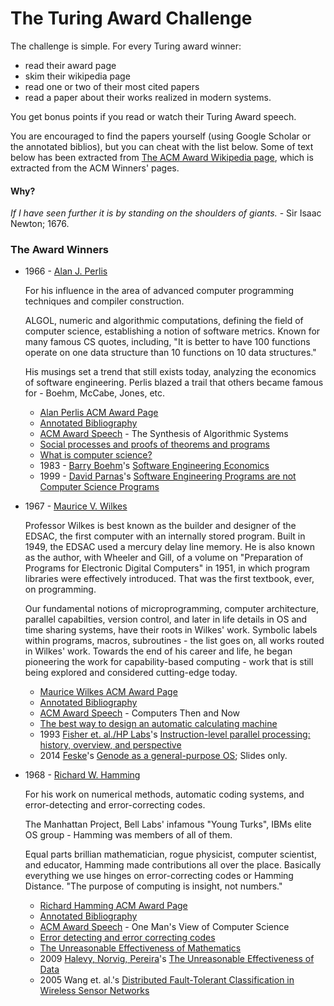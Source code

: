 
The Turing Award Challenge
===========================

The challenge is simple.
For every Turing award winner:
 * read their award page
 * skim their wikipedia page
 * read one or two of their most cited papers
 * read a paper about their works realized in modern systems.

You get bonus points if you read or watch their Turing Award speech.

You are encouraged to find the papers yourself (using Google Scholar or the annotated biblios), but you can cheat with the list below.
Some of text below has been extracted from [The ACM Award Wikipedia page](https://en.wikipedia.org/wiki/Turing_Award), which is extracted from the ACM Winners' pages.

#### Why?

 _If I have seen further it is by standing on the shoulders of giants._ - Sir Isaac Newton; 1676.

### The Award Winners

* 1966 - [Alan J. Perlis](https://en.wikipedia.org/wiki/Alan_Perlis)

  For his influence in the area of advanced computer programming techniques and compiler construction.

  ALGOL, numeric and algorithmic computations, defining the field of computer science, establishing a notion of software metrics.
  Known for many famous CS quotes, including, "It is better to have 100 functions operate on one data structure than 10 functions on 10 data structures."

  His musings set a trend that still exists today, analyzing the economics of software engineering.  Perlis blazed a trail that others
  became famous for - Boehm, McCabe, Jones, etc.
  * [Alan Perlis ACM Award Page](http://amturing.acm.org/award_winners/perlis_0132439.cfm)
  * [Annotated Bibliography](http://amturing.acm.org/bib/perlis_0132439.cfm)
  * [ACM Award Speech](http://delivery.acm.org/10.1145/1290000/1283921/a1966-perlis.pdf?ip=75.69.152.145&id=1283921&acc=OPEN&key=4D4702B0C3E38B35.4D4702B0C3E38B35.4D4702B0C3E38B35.6D218144511F3437&CFID=452179444&CFTOKEN=88017034&__acm__=1415227807_073cf605468f63b7162e2ee946a6b3c2) - The Synthesis of Algorithmic Systems
  * [Social processes and proofs of theorems and programs](http://www.csee.umbc.edu/courses/pub/www/undergraduate/courses/331/resources/papers/proofs.pdf)
  * [What is computer science?]()
  * 1983 - [Barry Boehm](https://en.wikipedia.org/wiki/Barry_Boehm)'s [Software Engineering Economics](http://citeseerx.ist.psu.edu/viewdoc/download?doi=10.1.1.365.9642&rep=rep1&type=pdf)
  * 1999 - [David Parnas](https://en.wikipedia.org/wiki/David_Parnas)'s [Software Engineering Programs are not Computer Science Programs](http://courses.utep.edu/portals/870/parnas_SEisnotCS.pdf)

* 1967 - [Maurice V. Wilkes](https://en.wikipedia.org/wiki/Maurice_Wilkes)

  Professor Wilkes is best known as the builder and designer of the EDSAC, the first computer with an internally stored program. Built in 1949, the EDSAC used a mercury delay line memory.
  He is also known as the author, with Wheeler and Gill, of a volume on "Preparation of Programs for Electronic Digital Computers" in 1951, in which program libraries were effectively introduced.
  That was the first textbook, ever, on programming.

  Our fundamental notions of microprogramming, computer architecture, parallel capabilties, version control, and later in life details in OS and time sharing systems, have their roots in Wilkes' work.
  Symbolic labels within programs, macros, subroutines - the list goes on, all works routed in Wilkes' work.
  Towards the end of his career and life, he began pioneering the work for capability-based computing - work that is still being explored and considered cutting-edge today.
  * [Maurice Wilkes ACM Award Page](http://amturing.acm.org/award_winners/wilkes_1001395.cfm)
  * [Annotated Bibliography](http://amturing.acm.org/bib/wilkes_1001395.cfm)
  * [ACM Award Speech](http://delivery.acm.org/10.1145/1290000/1283922/a1967-wilkes.pdf?ip=75.69.152.145&id=1283922&acc=OPEN&key=4D4702B0C3E38B35.4D4702B0C3E38B35.4D4702B0C3E38B35.6D218144511F3437&CFID=452179444&CFTOKEN=88017034&__acm__=1415229153_6f76035f1b40644a1c79354cf74f3049) - Computers Then and Now
  * [The best way to design an automatic calculating machine](https://www.cs.princeton.edu/courses/archive/fall10/cos375/BestWay.pdf)
  * 1993 [Fisher et. al./HP Labs](http://en.wikipedia.org/wiki/Josh_Fisher)'s [Instruction-level parallel processing: history, overview, and perspective](https://courses.engr.illinois.edu/ece512/Papers/Rau.1993.JS.pdf)
  * 2014 [Feske](http://scholar.google.com/scholar?q=Norman+Feske)'s [Genode as a general-purpose OS](http://www.genode-labs.com/publications/nfeske-genode-fosdem-2014-02.pdf); Slides only.

* 1968 - [Richard W. Hamming](https://en.wikipedia.org/wiki/Richard_Hamming)

  For his work on numerical methods, automatic coding systems, and error-detecting and error-correcting codes.

  The Manhattan Project, Bell Labs' infamous "Young Turks", IBMs elite OS group - Hamming was members of all of them.

  Equal parts brillian mathematician, rogue physicist, computer scientist, and educator, Hamming made contributions all over the place.
  Basically everything we use hinges on error-correcting codes or Hamming Distance.
  "The purpose of computing is insight, not numbers."
  * [Richard Hamming ACM Award Page](http://amturing.acm.org/award_winners/hamming_1000652.cfm)
  * [Annotated Bibliography](http://amturing.acm.org/bib/hamming_1000652.cfm)
  * [ACM Award Speech](http://delivery.acm.org/10.1145/1290000/1283923/a1968-hamming.pdf?ip=75.69.152.145&id=1283923&acc=OPEN&key=4D4702B0C3E38B35.4D4702B0C3E38B35.4D4702B0C3E38B35.6D218144511F3437&CFID=452179444&CFTOKEN=88017034&__acm__=1415233214_c52e201428e4849e00429c58f2c76d93) - One Man's View of Computer Science
  * [Error detecting and error correcting codes](http://www.lee.eng.uerj.br/~gil/redesII/hamming.pdf)
  * [The Unreasonable Effectiveness of Mathematics](http://hiperc2.buffalostate.edu/HIPERC2a/home/carbonjo/public_html/documents/Hamming.pdf)
  * 2009 [Halevy, Norvig, Pereira](https://en.wikipedia.org/wiki/Peter_Norvig)'s [The Unreasonable Effectiveness of Data](https://static.googleusercontent.com/media/research.google.com/en/us/pubs/archive/35179.pdf)
  * 2005 Wang et. al.'s [Distributed Fault-Tolerant Classification in Wireless Sensor Networks](http://140.113.13.233/html/paper/wanhanvarche05apr.pdf)

